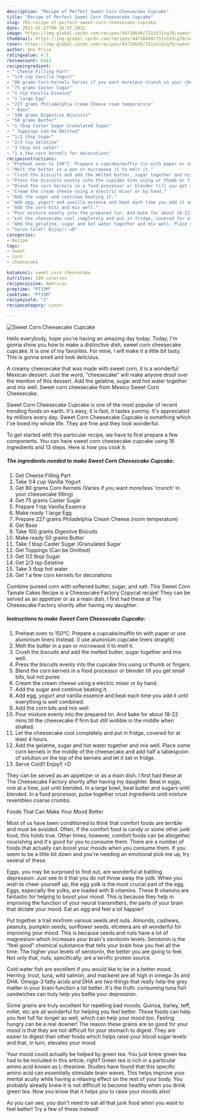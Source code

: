 ```yaml
---
description: "Recipe of Perfect Sweet Corn Cheesecake Cupcake"
title: "Recipe of Perfect Sweet Corn Cheesecake Cupcake"
slug: 701-recipe-of-perfect-sweet-corn-cheesecake-cupcake
date: 2021-01-27T08:36:57.393Z
image: https://img-global.cpcdn.com/recipes/44716649/751x532cq70/sweet-corn-cheesecake-cupcake-recipe-main-photo.jpg
thumbnail: https://img-global.cpcdn.com/recipes/44716649/751x532cq70/sweet-corn-cheesecake-cupcake-recipe-main-photo.jpg
cover: https://img-global.cpcdn.com/recipes/44716649/751x532cq70/sweet-corn-cheesecake-cupcake-recipe-main-photo.jpg
author: Ann Price
ratingvalue: 4.1
reviewcount: 6163
recipeingredient:
- " Cheese Filling Part"
- "1/4 cup Vanilla Yogurt"
- "80 grams Corn Kernels Varies if you want moreless crunch in your cheesecake filling"
- "75 grams Caster Sugar"
- "1 tsp Vanilla Essence"
- "1 large Egg"
- "227 grams Philadelphia Cream Cheese room temperature"
- " Base"
- "100 grams Digestive Biscuits"
- "50 grams Butter"
- "1 tbsp Caster Sugar Granulated Sugar"
- " Toppings Can be Omitted"
- "1/2 tbsp Sugar"
- "2/3 tsp Gelatine"
- "3 tbsp hot water"
- "1 a few corn kernels for decorations"
recipeinstructions:
- "Preheat oven to 150°C. Prepare a cupcake/muffin tin with paper or use aluminium liners instead. (I use aluminium cupcake liners straight)"
- "Melt the butter in a pan or microwave it to melt it."
- "Crush the biscuits and add the melted butter, sugar together and mix well."
- "Press the biscuits evenly into the cupcake tins using ur thumb or fingers."
- "Blend the corn kernels in a food processor or blender till you get small bits, but not puree."
- "Cream the cream cheese using a electric mixer or by hand."
- "Add the sugar and continue beating it."
- "Add egg, yogurt and vanilla essence and beat each time you add it until everything is well combined."
- "Add the corn bits and mix well."
- "Pour mixture evenly into the prepared tin. And bake for about 18-22 mins till the cheesecake if firm but still wobble in the middle when shaked."
- "Let the cheesecake cool completely and put in fridge, covered for at least 4 hours."
- "Add the gelatine, sugar and hot water together and mix well. Place some corn kernels in the middle of the cheesecake and add half a tablespoon of solution on the top of the kernels and let it set in fridge."
- "Serve Cold!! Enjoy!! =D"
categories:
- Recipe
tags:
- sweet
- corn
- cheesecake

katakunci: sweet corn cheesecake 
nutrition: 189 calories
recipecuisine: American
preptime: "PT33M"
cooktime: "PT33M"
recipeyield: "2"
recipecategory: Lunch

---
```



![Sweet Corn Cheesecake Cupcake](https://img-global.cpcdn.com/recipes/44716649/751x532cq70/sweet-corn-cheesecake-cupcake-recipe-main-photo.jpg)

Hello everybody, hope you're having an amazing day today. Today, I'm gonna show you how to make a distinctive dish, sweet corn cheesecake cupcake. It is one of my favorites. For mine, I will make it a little bit tasty. This is gonna smell and look delicious.

A creamy cheesecake that was made with sweet corn, it is a wonderful Mexican dessert. Just the word, &#34;cheesecake&#34; will make anyone drool over the mention of this dessert. Add the gelatine, sugar and hot water together and mix well. Sweet corn cheesecake from Mexico Sweet Corn Cheesecake.

Sweet Corn Cheesecake Cupcake is one of the most popular of recent trending foods on earth. It's easy, it is fast, it tastes yummy. It's appreciated by millions every day. Sweet Corn Cheesecake Cupcake is something which I've loved my whole life. They are fine and they look wonderful.


To get started with this particular recipe, we have to first prepare a few components. You can have sweet corn cheesecake cupcake using 16 ingredients and 13 steps. Here is how you cook it.

<!--inarticleads1-->

##### The ingredients needed to make Sweet Corn Cheesecake Cupcake:

1. Get  Cheese Filling Part
1. Take 1/4 cup Vanilla Yogurt
1. Get 80 grams Corn Kernels (Varies if you want more/less &#39;crunch&#39; in your cheesecake filling)
1. Get 75 grams Caster Sugar
1. Prepare 1 tsp Vanilla Essence
1. Make ready 1 large Egg
1. Prepare 227 grams Philadelphia Cream Cheese (room temperature)
1. Get  Base
1. Take 100 grams Digestive Biscuits
1. Make ready 50 grams Butter
1. Take 1 tbsp Caster Sugar /Granulated Sugar
1. Get  Toppings (Can be Omitted)
1. Get 1/2 tbsp Sugar
1. Get 2/3 tsp Gelatine
1. Take 3 tbsp hot water
1. Get 1 a few corn kernels for decorations


Combine pureed corn with softened butter, sugar, and salt. This Sweet Corn Tamale Cakes Recipe is a Cheesecake Factory Copycat recipe! They can be served as an appetizer or as a main dish. I first had these at The Cheesecake Factory shortly after having my daughter. 

<!--inarticleads2-->

##### Instructions to make Sweet Corn Cheesecake Cupcake:

1. Preheat oven to 150°C. Prepare a cupcake/muffin tin with paper or use aluminium liners instead. (I use aluminium cupcake liners straight)
1. Melt the butter in a pan or microwave it to melt it.
1. Crush the biscuits and add the melted butter, sugar together and mix well.
1. Press the biscuits evenly into the cupcake tins using ur thumb or fingers.
1. Blend the corn kernels in a food processor or blender till you get small bits, but not puree.
1. Cream the cream cheese using a electric mixer or by hand.
1. Add the sugar and continue beating it.
1. Add egg, yogurt and vanilla essence and beat each time you add it until everything is well combined.
1. Add the corn bits and mix well.
1. Pour mixture evenly into the prepared tin. And bake for about 18-22 mins till the cheesecake if firm but still wobble in the middle when shaked.
1. Let the cheesecake cool completely and put in fridge, covered for at least 4 hours.
1. Add the gelatine, sugar and hot water together and mix well. Place some corn kernels in the middle of the cheesecake and add half a tablespoon of solution on the top of the kernels and let it set in fridge.
1. Serve Cold!! Enjoy!! =D


They can be served as an appetizer or as a main dish. I first had these at The Cheesecake Factory shortly after having my daughter. Beat in eggs, one at a time, just until blended. In a large bowl, beat butter and sugars until blended. In a food processor, pulse together crust ingredients until mixture resembles coarse crumbs. 

Foods That Can Make Your Mood Better


Most of us have been conditioned to think that comfort foods are terrible and must be avoided. Often, if the comfort food is candy or some other junk food, this holds true. Other times, however, comfort foods can be altogether nourishing and it's good for you to consume them. There are a number of foods that actually can boost your moods when you consume them. If you seem to be a little bit down and you're needing an emotional pick me up, try several of these.

Eggs, you may be surprised to find out, are wonderful at battling depression. Just see to it that you do not throw away the yolk. When you wish to cheer yourself up, the egg yolk is the most crucial part of the egg. Eggs, especially the yolks, are loaded with B vitamins. These B vitamins are fantastic for helping to boost your mood. This is because they help in improving the function of your neural transmitters, the parts of your brain that dictate your mood. Eat an egg and feel a lot happier!

Put together a trail mixfrom various seeds and nuts. Almonds, cashews, peanuts, pumpkin seeds, sunflower seeds, etcetera are all wonderful for improving your mood. This is because seeds and nuts have a lot of magnesium which increases your brain's serotonin levels. Serotonin is the "feel good" chemical substance that tells your brain how you feel all the time. The higher your levels of serotonin, the better you are going to feel. Not only that, nuts, specifically, are a terrific protein source.

Cold water fish are excellent if you would like to be in a better mood. Herring, trout, tuna, wild salmon, and mackerel are all high in omega-3s and DHA. Omega-3 fatty acids and DHA are two things that really help the grey matter in your brain function a lot better. It's the truth: consuming tuna fish sandwiches can truly help you battle your depression. 

Some grains are truly excellent for repelling bad moods. Quinoa, barley, teff, millet, etc are all wonderful for helping you feel better. These foods can help you feel full for longer as well, which can help your mood too. Feeling hungry can be a real downer! The reason these grains are so good for your mood is that they are not difficult for your stomach to digest. They are easier to digest than other foods which helps raise your blood sugar levels and that, in turn, elevates your mood.

Your mood could actually be helped by green tea. You just knew green tea had to be included in this article, right? Green tea is rich in a particular amino acid known as L-theanine. Studies have found that this specific amino acid can essentially stimulate brain waves. This helps improve your mental acuity while having a relaxing effect on the rest of your body. You probably already knew it is not difficult to become healthy when you drink green tea. Now you know that it helps you to raise your moods also!

As you can see, you don't need to eat all that junk food when you want to feel better! Try a few of these instead!

